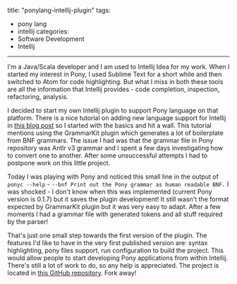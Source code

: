 title: "ponylang-intellij-plugin"
tags:
- pony lang
- intellij
categories:
- Software Development
- Intellij
---

I'm a Java/Scala developer and I am used to Intellij Idea for my work. When I started my interest in Pony, I used Sublime Text for a short while and then switched to Atom for code highlighting. But what I miss
in both these tools are all the information that Intellij provides - code completion, inspection, refactoring, analysis.

I decided to start my own Intellij plugin to support Pony language on that platform. There is a nice tutorial on adding new language support for Intellij in [this blog post](http://blog.jetbrains.com/idea/2013/01/how-to-write-custom-language-support-plugins/)
so I started with the basics and hit a wall. This tutorial mentions using the GrammarKit plugin which generates a lot of boilerplate from BNF grammars. The issue I had was that the grammar file
in Pony repository was Antlr v3 grammar and I spent a few days investigating how to convert one to another. After some unsuccessful attempts I had to postpone work on this little project.

Today I was playing with Pony and noticed this small line in the output of `ponyc --help` - `--bnf Print out the Pony grammar as human readable BNF.` I was shocked - I don't know when this was implemented (current Pony version is 0.1.7)
but it saves the plugin development! It still wasn't the format expected by GrammarKit plugin but it was very easy to adapt. After a few moments I had a grammar file with generated tokens and all stuff required by the parser!

That's just one small step towards the first version of the plugin. The features I'd like to have in the very first published version are: syntax highlighting, pony files support, run configuration to build the project.
This would allow people to start developing Pony applications from within Intellij. There's still a lot of work to do, so any help is appreciated. The project is located in [this GitHub repository](https://github.com/pbuda/ponylang-intellij-plugin). Fork away!
